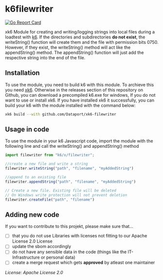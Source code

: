 # k6filewriter

[![Go Report Card](https://goreportcard.com/badge/github.com/Dataport/xk6-filewriter)](https://goreportcard.com/report/github.com/Dataport/xk6-filewriter)

xk6 Module for creating and writing/logging strings into local files during a loadtest with [k6](https://k6.io/). If the directories and subdirectories **do not exist**, 
the writeString() function will create them and the file with permission bits 0750. However, if they exist, the writeString() method will act like the appendString() 
method. The appendString() function will just add the respective string into the end of the file.

## Installation 

To use the module, you need to build k6 with this module. To archieve this you need [xk6](https://github.com/grafana/xk6). Otherwise in the releases section of this repository on Github, you can download a precompiled k6.exe for windows, If you do not want to use or install xk6. If you have installed xk6 it successfully, 
you can build your k6 with the module installed with the command below: 

```bash
xk6 build --with github.com/Dataport/xk6-filewriter
```

## Usage in code

To use the module in your k6 Javascript code, import the module with the following line and call the writeString() and appendString() method

```Javascript
import filewriter from "k6/x/filewriter";

//create a new file and write a string
filewriter.writeString("path", "filename", "myAddedString")

//append to an existing file
filewriter.appendString("path", "filename", "myAddedString")

// Create a new file. Existing file will be deleted
// On Windows write protection will not prevent deletion
filewriter.createFile("path", "filename")
```

## Adding new code

If you want to contribute to this projekt, please make sure that...

- [ ] that you do not use Libraries with licenses not fitting to our Apache License 2.0 License
- [ ] update the sbom accordingly 
- [ ] do not have any sensible data in the code (things like the IT-Infrastructure or personal data)
- [ ] create a merge request which gets **approved** by atleast one maintainer

*License: Apache License 2.0*


